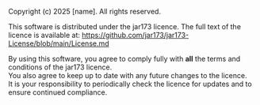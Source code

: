 Copyright (c) 2025 [name]. All rights reserved.

This software is distributed under the jar173 licence.
The full text of the licence is available at: https://github.com/jar173/jar173-License/blob/main/License.md

By using this software, you agree to comply fully with **all** the terms and conditions of the jar173 licence.  
You also agree to keep up to date with any future changes to the licence.  
It is your responsibility to periodically check the licence for updates and to ensure continued compliance.
